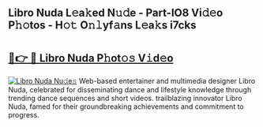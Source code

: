 ## Libro Nuda L𝚎a𝚔ed N𝚞𝚍e - Part-IO8 Vi𝚍𝚎o P𝚑𝚘tos - H𝚘𝚝 O𝚗𝚕yf𝚊ns L𝚎a𝚔s i7cks

# <h2><a href="http://kf9orf0.oniu.top/?m=Libro+Nuda">🔗👉 🔴 Libro Nuda P𝚑ot𝚘𝚜 V𝚒d𝚎o</a></h2>

[![Libro Nuda Nu𝚍e𝚜](https://i.imgur.com/0qMVB7G.gif)](http://kf9orf0.oniu.top/?m=Libro+Nuda)
Web-based entertainer and multimedia designer Libro Nuda, celebrated for disseminating dance and lifestyle knowledge through trending dance sequences and short videos. trailblazing innovator Libro Nuda, famed for their groundbreaking achievements and commitment to progress.  
